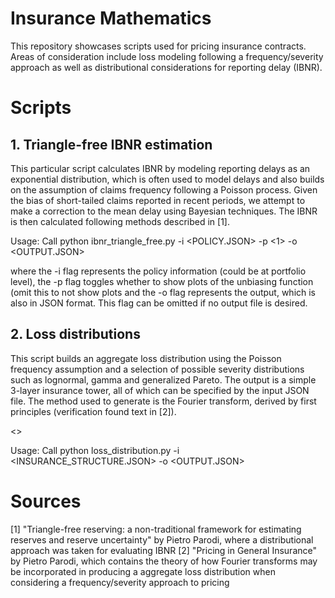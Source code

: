 # Insurance Mathematics

This repository showcases scripts used for pricing insurance contracts. Areas of consideration include loss modeling following a frequency/severity approach as well as distributional considerations for reporting delay (IBNR). 

# Scripts
## 1. Triangle-free IBNR estimation
This particular script calculates IBNR by modeling reporting delays as an exponential distribution, which is often used to model delays and also builds on the assumption of claims frequency following a Poisson process. Given the bias of short-tailed claims reported in recent periods, we attempt to make a correction to the mean delay using Bayesian techniques. The IBNR is then calculated following methods described in [1].

Usage: Call
python ibnr_triangle_free.py -i <POLICY.JSON> -p <1> -o <OUTPUT.JSON>

where the -i flag represents the policy information (could be at portfolio level), the -p flag toggles whether to show plots of the unbiasing function (omit this to not show plots and the -o flag represents the output, which is also in JSON format. This flag can be omitted if no output file is desired.

## 2. Loss distributions
This script builds an aggregate loss distribution using the Poisson frequency assumption and a selection of possible severity distributions such as lognormal, gamma and generalized Pareto. The output is a simple 3-layer insurance tower, all of which can be specified by the input JSON file. The method used to generate is the Fourier transform, derived by first principles (verification found text in [2]).

<<CURRENTLY STILL IN PROGRESS>>

Usage: Call
python loss_distribution.py -i <INSURANCE_STRUCTURE.JSON> -o <OUTPUT.JSON>

# Sources

[1] "Triangle-free reserving: a non-traditional framework for estimating reserves and reserve uncertainty" by Pietro Parodi, where a distributional approach was taken for evaluating IBNR
[2] "Pricing in General Insurance" by Pietro Parodi, which contains the theory of how Fourier transforms may be incorporated in producing a aggregate loss distribution when considering a frequency/severity approach to pricing
